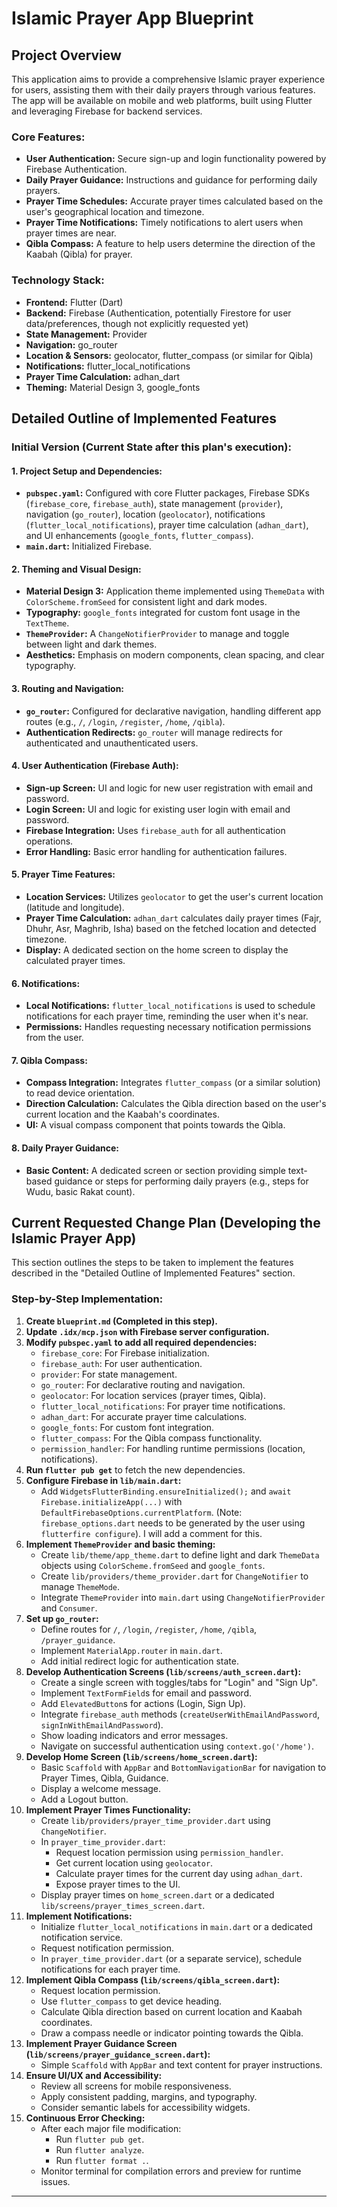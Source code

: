 # Islamic Prayer App Blueprint

## Project Overview

This application aims to provide a comprehensive Islamic prayer experience for users, assisting them with their daily prayers through various features. The app will be available on mobile and web platforms, built using Flutter and leveraging Firebase for backend services.

### Core Features:
- **User Authentication:** Secure sign-up and login functionality powered by Firebase Authentication.
- **Daily Prayer Guidance:** Instructions and guidance for performing daily prayers.
- **Prayer Time Schedules:** Accurate prayer times calculated based on the user's geographical location and timezone.
- **Prayer Time Notifications:** Timely notifications to alert users when prayer times are near.
- **Qibla Compass:** A feature to help users determine the direction of the Kaabah (Qibla) for prayer.

### Technology Stack:
- **Frontend:** Flutter (Dart)
- **Backend:** Firebase (Authentication, potentially Firestore for user data/preferences, though not explicitly requested yet)
- **State Management:** Provider
- **Navigation:** go_router
- **Location & Sensors:** geolocator, flutter_compass (or similar for Qibla)
- **Notifications:** flutter_local_notifications
- **Prayer Time Calculation:** adhan_dart
- **Theming:** Material Design 3, google_fonts

## Detailed Outline of Implemented Features

### Initial Version (Current State after this plan's execution):

#### 1. Project Setup and Dependencies:
- **`pubspec.yaml`:** Configured with core Flutter packages, Firebase SDKs (`firebase_core`, `firebase_auth`), state management (`provider`), navigation (`go_router`), location (`geolocator`), notifications (`flutter_local_notifications`), prayer time calculation (`adhan_dart`), and UI enhancements (`google_fonts`, `flutter_compass`).
- **`main.dart`:** Initialized Firebase.

#### 2. Theming and Visual Design:
- **Material Design 3:** Application theme implemented using `ThemeData` with `ColorScheme.fromSeed` for consistent light and dark modes.
- **Typography:** `google_fonts` integrated for custom font usage in the `TextTheme`.
- **`ThemeProvider`:** A `ChangeNotifierProvider` to manage and toggle between light and dark themes.
- **Aesthetics:** Emphasis on modern components, clean spacing, and clear typography.

#### 3. Routing and Navigation:
- **`go_router`:** Configured for declarative navigation, handling different app routes (e.g., `/`, `/login`, `/register`, `/home`, `/qibla`).
- **Authentication Redirects:** `go_router` will manage redirects for authenticated and unauthenticated users.

#### 4. User Authentication (Firebase Auth):
- **Sign-up Screen:** UI and logic for new user registration with email and password.
- **Login Screen:** UI and logic for existing user login with email and password.
- **Firebase Integration:** Uses `firebase_auth` for all authentication operations.
- **Error Handling:** Basic error handling for authentication failures.

#### 5. Prayer Time Features:
- **Location Services:** Utilizes `geolocator` to get the user's current location (latitude and longitude).
- **Prayer Time Calculation:** `adhan_dart` calculates daily prayer times (Fajr, Dhuhr, Asr, Maghrib, Isha) based on the fetched location and detected timezone.
- **Display:** A dedicated section on the home screen to display the calculated prayer times.

#### 6. Notifications:
- **Local Notifications:** `flutter_local_notifications` is used to schedule notifications for each prayer time, reminding the user when it's near.
- **Permissions:** Handles requesting necessary notification permissions from the user.

#### 7. Qibla Compass:
- **Compass Integration:** Integrates `flutter_compass` (or a similar solution) to read device orientation.
- **Direction Calculation:** Calculates the Qibla direction based on the user's current location and the Kaabah's coordinates.
- **UI:** A visual compass component that points towards the Qibla.

#### 8. Daily Prayer Guidance:
- **Basic Content:** A dedicated screen or section providing simple text-based guidance or steps for performing daily prayers (e.g., steps for Wudu, basic Rakat count).

## Current Requested Change Plan (Developing the Islamic Prayer App)

This section outlines the steps to be taken to implement the features described in the "Detailed Outline of Implemented Features" section.

### Step-by-Step Implementation:

1.  **Create `blueprint.md` (Completed in this step).**
2.  **Update `.idx/mcp.json` with Firebase server configuration.**
3.  **Modify `pubspec.yaml` to add all required dependencies:**
    *   `firebase_core`: For Firebase initialization.
    *   `firebase_auth`: For user authentication.
    *   `provider`: For state management.
    *   `go_router`: For declarative routing and navigation.
    *   `geolocator`: For location services (prayer times, Qibla).
    *   `flutter_local_notifications`: For prayer time notifications.
    *   `adhan_dart`: For accurate prayer time calculations.
    *   `google_fonts`: For custom font integration.
    *   `flutter_compass`: For the Qibla compass functionality.
    *   `permission_handler`: For handling runtime permissions (location, notifications).
4.  **Run `flutter pub get`** to fetch the new dependencies.
5.  **Configure Firebase in `lib/main.dart`:**
    *   Add `WidgetsFlutterBinding.ensureInitialized();` and `await Firebase.initializeApp(...)` with `DefaultFirebaseOptions.currentPlatform`. (Note: `firebase_options.dart` needs to be generated by the user using `flutterfire configure`). I will add a comment for this.
6.  **Implement `ThemeProvider` and basic theming:**
    *   Create `lib/theme/app_theme.dart` to define light and dark `ThemeData` objects using `ColorScheme.fromSeed` and `google_fonts`.
    *   Create `lib/providers/theme_provider.dart` for `ChangeNotifier` to manage `ThemeMode`.
    *   Integrate `ThemeProvider` into `main.dart` using `ChangeNotifierProvider` and `Consumer`.
7.  **Set up `go_router`:**
    *   Define routes for `/`, `/login`, `/register`, `/home`, `/qibla`, `/prayer_guidance`.
    *   Implement `MaterialApp.router` in `main.dart`.
    *   Add initial redirect logic for authentication state.
8.  **Develop Authentication Screens (`lib/screens/auth_screen.dart`):**
    *   Create a single screen with toggles/tabs for "Login" and "Sign Up".
    *   Implement `TextFormField`s for email and password.
    *   Add `ElevatedButton`s for actions (Login, Sign Up).
    *   Integrate `firebase_auth` methods (`createUserWithEmailAndPassword`, `signInWithEmailAndPassword`).
    *   Show loading indicators and error messages.
    *   Navigate on successful authentication using `context.go('/home')`.
9.  **Develop Home Screen (`lib/screens/home_screen.dart`):**
    *   Basic `Scaffold` with `AppBar` and `BottomNavigationBar` for navigation to Prayer Times, Qibla, Guidance.
    *   Display a welcome message.
    *   Add a Logout button.
10. **Implement Prayer Times Functionality:**
    *   Create `lib/providers/prayer_time_provider.dart` using `ChangeNotifier`.
    *   In `prayer_time_provider.dart`:
        *   Request location permission using `permission_handler`.
        *   Get current location using `geolocator`.
        *   Calculate prayer times for the current day using `adhan_dart`.
        *   Expose prayer times to the UI.
    *   Display prayer times on `home_screen.dart` or a dedicated `lib/screens/prayer_times_screen.dart`.
11. **Implement Notifications:**
    *   Initialize `flutter_local_notifications` in `main.dart` or a dedicated notification service.
    *   Request notification permission.
    *   In `prayer_time_provider.dart` (or a separate service), schedule notifications for each prayer time.
12. **Implement Qibla Compass (`lib/screens/qibla_screen.dart`):**
    *   Request location permission.
    *   Use `flutter_compass` to get device heading.
    *   Calculate Qibla direction based on current location and Kaabah coordinates.
    *   Draw a compass needle or indicator pointing towards the Qibla.
13. **Implement Prayer Guidance Screen (`lib/screens/prayer_guidance_screen.dart`):**
    *   Simple `Scaffold` with `AppBar` and text content for prayer instructions.
14. **Ensure UI/UX and Accessibility:**
    *   Review all screens for mobile responsiveness.
    *   Apply consistent padding, margins, and typography.
    *   Consider semantic labels for accessibility widgets.
15. **Continuous Error Checking:**
    *   After each major file modification:
        *   Run `flutter pub get`.
        *   Run `flutter analyze`.
        *   Run `flutter format .`.
    *   Monitor terminal for compilation errors and preview for runtime issues.

---
